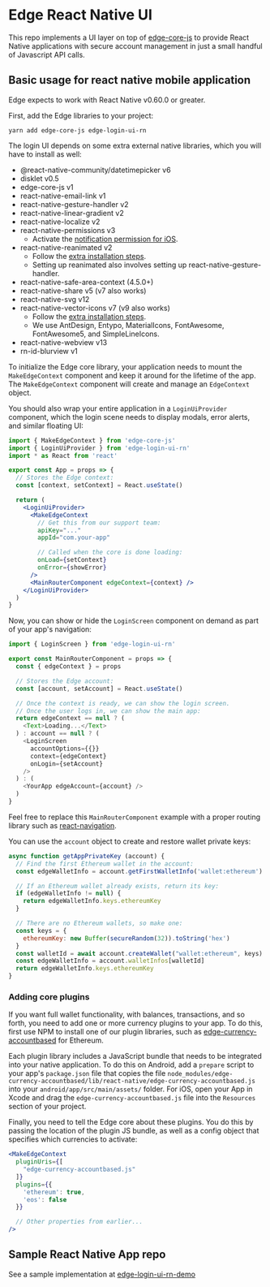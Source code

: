 # Edge React Native UI

This repo implements a UI layer on top of [edge-core-js](https://github.com/Airbitz/edge-core-js) to provide React Native applications with secure account management in just a small handful of Javascript API calls.

## Basic usage for react native mobile application

Edge expects to work with React Native v0.60.0 or greater.

First, add the Edge libraries to your project:

`yarn add edge-core-js edge-login-ui-rn`

The login UI depends on some extra external native libraries, which you will have to install as well:

- @react-native-community/datetimepicker v6
- disklet v0.5
- edge-core-js v1
- react-native-email-link v1
- react-native-gesture-handler v2
- react-native-linear-gradient v2
- react-native-localize v2
- react-native-permissions v3
  - Activate the [notification permission for iOS](https://www.npmjs.com/package/react-native-permissions#iOS).
- react-native-reanimated v2
  - Follow the [extra installation steps](https://docs.swmansion.com/react-native-reanimated/docs/fundamentals/installation/).
  - Setting up reanimated also involves setting up react-native-gesture-handler.
- react-native-safe-area-context (4.5.0+)
- react-native-share v5 (v7 also works)
- react-native-svg v12
- react-native-vector-icons v7 (v9 also works)
  - Follow the [extra installation steps](https://www.npmjs.com/package/react-native-vector-icons#installation).
  - We use AntDesign, Entypo, MaterialIcons, FontAwesome, FontAwesome5, and SimpleLineIcons.
- react-native-webview v13
- rn-id-blurview v1

To initialize the Edge core library, your application needs to mount the `MakeEdgeContext` component and keep it around for the lifetime of the app. The `MakeEdgeContext` component will create and manage an `EdgeContext` object.

You should also wrap your entire application in a `LoginUiProvider` component, which the login scene needs to display modals, error alerts, and similar floating UI:

```jsx
import { MakeEdgeContext } from 'edge-core-js'
import { LoginUiProvider } from 'edge-login-ui-rn'
import * as React from 'react'

export const App = props => {
  // Stores the Edge context:
  const [context, setContext] = React.useState()

  return (
    <LoginUiProvider>
      <MakeEdgeContext
        // Get this from our support team:
        apiKey="..."
        appId="com.your-app"

        // Called when the core is done loading:
        onLoad={setContext}
        onError={showError}
      />
      <MainRouterComponent edgeContext={context} />
    </LoginUiProvider>
  )
}
```

Now, you can show or hide the `LoginScreen` component on demand as part of your app's navigation:

```javascript
import { LoginScreen } from 'edge-login-ui-rn'

export const MainRouterComponent = props => {
  const { edgeContext } = props

  // Stores the Edge account:
  const [account, setAccount] = React.useState()

  // Once the context is ready, we can show the login screen.
  // Once the user logs in, we can show the main app:
  return edgeContext == null ? (
    <Text>Loading...</Text>
  ) : account == null ? (
    <LoginScreen
      accountOptions={{}}
      context={edgeContext}
      onLogin={setAccount}
    />
  ) : (
    <YourApp edgeAccount={account} />
  )
}
```

Feel free to replace this `MainRouterComponent` example with a proper routing library such as [react-navigation](https://reactnavigation.org/).

You can use the `account` object to create and restore wallet private keys:

```js
async function getAppPrivateKey (account) {
  // Find the first Ethereum wallet in the account:
  const edgeWalletInfo = account.getFirstWalletInfo('wallet:ethereum')

  // If an Ethereum wallet already exists, return its key:
  if (edgeWalletInfo != null) {
    return edgeWalletInfo.keys.ethereumKey
  }

  // There are no Ethereum wallets, so make one:
  const keys = {
    ethereumKey: new Buffer(secureRandom(32)).toString('hex')
  }
  const walletId = await account.createWallet("wallet:ethereum", keys)
  const edgeWalletInfo = account.walletInfos[walletId]
  return edgeWalletInfo.keys.ethereumKey
}
```

### Adding core plugins

If you want full wallet functionality, with balances, transactions, and so forth, you need to add one or more currency plugins to your app. To do this, first use NPM to install one of our plugin libraries, such as [edge-currency-accountbased](https://github.com/EdgeApp/edge-currency-accountbased) for Ethereum.

Each plugin library includes a JavaScript bundle that needs to be integrated into your native application. To do this on Android, add a `prepare` script to your app's `package.json` file that copies the file `node_modules/edge-currency-accountbased/lib/react-native/edge-currency-accountbased.js` into your `android/app/src/main/assets/` folder. For iOS, open your App in Xcode and drag the `edge-currency-accountbased.js` file into the `Resources` section of your project.

Finally, you need to tell the Edge core about these plugins. You do this by passing the location of the plugin JS bundle, as well as a config object that specifies which currencies to activate:

```jsx
<MakeEdgeContext
  pluginUris={[
    "edge-currency-accountbased.js"
  ]}
  plugins={{
    'ethereum': true,
    'eos': false
  }}

  // Other properties from earlier...
/>
```

## Sample React Native App repo

See a sample implementation at [edge-login-ui-rn-demo](https://github.com/EdgeApp/edge-login-ui-rn-demo)
